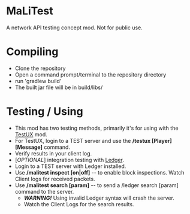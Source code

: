 MaLiTest
==============
A network API testing concept mod.
Not for public use.

Compiling
=========
* Clone the repository
* Open a command prompt/terminal to the repository directory
* run 'gradlew build'
* The built jar file will be in build/libs/

Testing / Using
================
* This mod has two testing methods, primarily it's for using with the [TestUX](https://github.com/sakura-ryoko/testux) mod.
* For TestUX, login to a TEST server and use the **/testux [Player] [Message]** command.
* Verify results in your client log.
* [*OPTIONAL*] integration testing with [Ledger](https://github.com/QuiltServerTools/Ledger).
* Login to a TEST server with Ledger installed.
* Use **/malitest inspect [on|off]** -- to enable block inspections.  Watch Client logs for received packets.
* Use **/malitest search [param]** -- to send a /ledger search [param] command to the server.
  * ***WARNING!***  Using invalid Ledger syntax will crash the server.
  * Watch the Client Logs for the search results.
